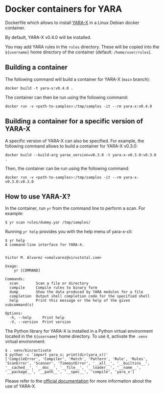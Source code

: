 # Docker containers for YARA

Dockerfile which allows to install [YARA-X](https://github.com/VirusTotal/yara-x) in a Linux Debian docker container.

By default, YARA-X v0.4.0 will be installed.

You may add YARA rules in the ```rules``` directory. These will be copied into the ```${username}``` home directory of the container (default: ```/home/user/rules```).


## Building a container

The following command will build a container for YARA-X (```main``` branch):

```
docker build -t yara-x:v0.4.0 .
```

The container can then be run using the following command:

```
docker run -v <path-to-samples>:/tmp/samples -it --rm yara-x:v0.4.0
```

## Building a container for a specific version of YARA-X

A specific version of YARA-X can also be specified. For example, the following command allows to build a container for YARA-X v0.3.0:

```
docker build --build-arg yarax_version=v0.3.0 -t yara-x-v0.3.0:v0.3.0 .
```


Then, the container can be run using the following command:

```
docker run -v <path-to-samples>:/tmp/samples -it --rm yara-x-v0.3.0:v0.3.0
```


## How to use YARA-X?


In the container, run ```yr``` from the command line to perform a scan. For example:

```
$ yr scan rules/dummy.yar /tmp/samples/
```


Running ```yr help``` provides you with the help menu of yara-x-cli:

```
$ yr help
A command-line interface for YARA-X.


Victor M. Alvarez <vmalvarez@virustotal.com>

Usage:
    yr [COMMAND]

Commands:
  scan        Scan a file or directory
  compile     Compile rules to binary form
  dump        Show the data produced by YARA modules for a file
  completion  Output shell completion code for the specified shell
  help        Print this message or the help of the given subcommand(s)

Options:
  -h, --help     Print help
  -V, --version  Print version
```

The Python library for YARA-X is installed in a Python virtual environment located in the ```${username}``` home directory. To use it, activate the ```.venv``` virtual environment:


```
$ . venv/bin/activate
$ python -c 'import yara_x; print(dir(yara_x))'
['CompileError', 'Compiler', 'Match', 'Pattern', 'Rule', 'Rules', 'ScanError', 'Scanner', 'TimeoutError', '__all__', '__builtins__', '__cached__', '__doc__', '__file__', '__loader__', '__name__', '__package__', '__path__', '__spec__', 'compile', 'yara_x']

```

Please refer to the [official documentation](https://virustotal.github.io/yara-x/) for more information about the use of YARA-X.
